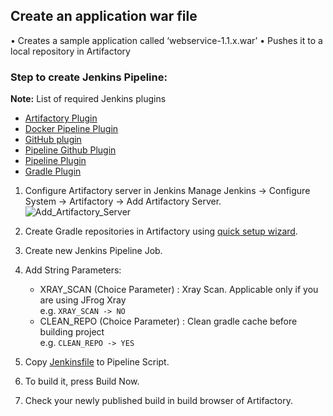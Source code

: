 ## Create an application war file

• Creates a sample application called ‘webservice-1.1.x.war’
• Pushes it to a local repository in Artifactory

### Step to create Jenkins Pipeline:
<b>Note:</b> List of required Jenkins plugins
*   [Artifactory Plugin](https://wiki.jenkins.io/display/JENKINS/Artifactory+Plugin)   
*   [Docker Pipeline Plugin](https://wiki.jenkins.io/display/JENKINS/Docker+Pipeline+Plugin)   
*   [GitHub plugin](https://plugins.jenkins.io/git)   
*   [Pipeline Github Plugin](https://wiki.jenkins.io/display/JENKINS/Pipeline+Github+Plugin)   
*   [Pipeline Plugin](https://wiki.jenkins.io/display/JENKINS/Pipeline+Plugin)   
*   [Gradle Plugin](https://wiki.jenkins.io/display/JENKINS/Gradle+Plugin)   

1.  Configure Artifactory server in Jenkins Manage Jenkins -> Configure System -> Artifactory -> Add Artifactory Server.  
    ![Add_Artifactory_Server](../images/Add_Artifactory_Server.png)

2.  Create Gradle repositories in Artifactory using [quick setup wizard](https://www.jfrog.com/confluence/display/RTF/Getting+Started#GettingStarted-OnboardingWizard).       

3.  Create new Jenkins Pipeline Job.

4.  Add String Parameters:
    *   XRAY_SCAN (Choice Parameter) : Xray Scan. Applicable only if you are using JFrog Xray<Br>
    	e.g. `XRAY_SCAN -> NO`
    *   CLEAN_REPO (Choice Parameter) : Clean gradle cache before building project<Br>
    	e.g. `CLEAN_REPO -> YES`
    	
5.  Copy [Jenkinsfile](Jenkinsfile) to Pipeline Script.

6.  To build it, press Build Now.

7.  Check your newly published build in build browser of Artifactory. 
